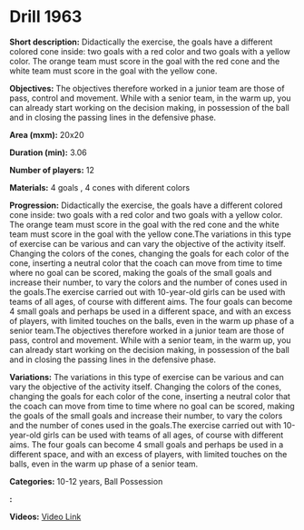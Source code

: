 # Drill 1963

**Short description:**
Didactically the exercise, the goals have a different colored cone inside: two goals with a red color and two goals with a yellow color. The orange team must score in the goal with the red cone and the white team must score in the goal with the yellow cone.

**Objectives:**
The objectives therefore worked in a junior team are those of pass, control and movement. While with a senior team, in the warm up, you can already start working on the decision making, in possession of the ball and in closing the passing lines in the defensive phase.

**Area (mxm):**
20x20

**Duration (min):**
3.06

**Number of players:**
12

**Materials:**
4 goals , 4 cones with diferent colors

**Progression:**
Didactically the exercise, the goals have a different colored cone inside: two goals with a red color and two goals with a yellow color. The orange team must score in the goal with the red cone and the white team must score in the goal with the yellow cone.The variations in this type of exercise can be various and can vary the objective of the activity itself. Changing the colors of the cones, changing the goals for each color of the cone, inserting a neutral color that the coach can move from time to time where no goal can be scored, making the goals of the small goals and increase their number, to vary the colors and the number of cones used in the goals.The exercise carried out with 10-year-old girls can be used with teams of all ages, of course with different aims. The four goals can become 4 small goals and perhaps be used in a different space, and with an excess of players, with limited touches on the balls, even in the warm up phase of a senior team.The objectives therefore worked in a junior team are those of pass, control and movement. While with a senior team, in the warm up, you can already start working on the decision making, in possession of the ball and in closing the passing lines in the defensive phase.

**Variations:**
The variations in this type of exercise can be various and can vary the objective of the activity itself. Changing the colors of the cones, changing the goals for each color of the cone, inserting a neutral color that the coach can move from time to time where no goal can be scored, making the goals of the small goals and increase their number, to vary the colors and the number of cones used in the goals.The exercise carried out with 10-year-old girls can be used with teams of all ages, of course with different aims. The four goals can become 4 small goals and perhaps be used in a different space, and with an excess of players, with limited touches on the balls, even in the warm up phase of a senior team.

**Categories:**
10-12 years, Ball Possession

**:**


**Videos:**
[Video Link](https://www.youtube.com/embed/93mFQjhRMn4)

